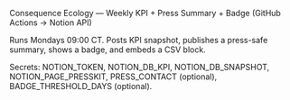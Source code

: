 Consequence Ecology — Weekly KPI + Press Summary + Badge (GitHub Actions -> Notion API)

Runs Mondays 09:00 CT. Posts KPI snapshot, publishes a press-safe summary, shows a badge, and embeds a CSV block.

Secrets: NOTION_TOKEN, NOTION_DB_KPI, NOTION_DB_SNAPSHOT, NOTION_PAGE_PRESSKIT, PRESS_CONTACT (optional), BADGE_THRESHOLD_DAYS (optional).
